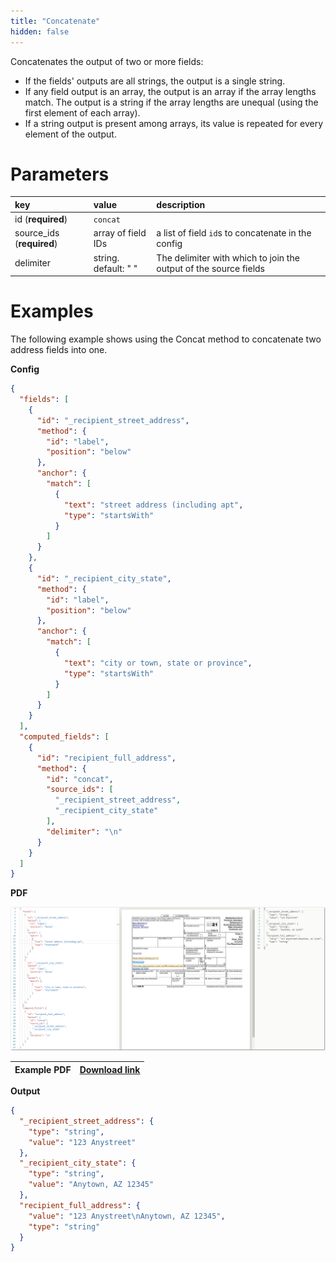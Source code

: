 ```yaml
---
title: "Concatenate"
hidden: false
---
```

Concatenates the output of two or more fields:

- If the fields' outputs are all strings, the output is a single string.
- If any field output is an array, the output is an array if the array lengths match. The output is a string if the array lengths are unequal (using the first element of each array).
- If a string output is present among arrays, its value is repeated for every element of the output.



Parameters
====


| key                       | value                | description                                                  |
| :------------------------ | :------------------- | :----------------------------------------------------------- |
| id (**required**)         | `concat`             |                                                              |
| source_ids (**required**) | array of field IDs   | a list of field `id`s to concatenate in the config           |
| delimiter                 | string. default: " " | The delimiter with which to join the output of the source fields |

Examples
====

The following example shows using the Concat method to concatenate two address fields into one.

**Config**

```json
{
  "fields": [
    {
      "id": "_recipient_street_address",
      "method": {
        "id": "label",
        "position": "below"
      },
      "anchor": {
        "match": [
          {
            "text": "street address (including apt",
            "type": "startsWith"
          }
        ]
      }
    },
    {
      "id": "_recipient_city_state",
      "method": {
        "id": "label",
        "position": "below"
      },
      "anchor": {
        "match": [
          {
            "text": "city or town, state or province",
            "type": "startsWith"
          }
        ]
      }
    }
  ],
  "computed_fields": [
    {
      "id": "recipient_full_address",
      "method": {
        "id": "concat",
        "source_ids": [
          "_recipient_street_address",
          "_recipient_city_state"
        ],
        "delimiter": "\n"
      }
    }
  ]
}
```

**PDF**

![Click to enlarge](https://raw.githubusercontent.com/sensible-hq/sensible-docs/main/readme-sync/assets/v0/images/final/concat.png)

| Example PDF | [Download link](https://raw.githubusercontent.com/sensible-hq/sensible-docs/main/readme-sync/assets/v0/pdfs/concat.pdf) |
| ---------------------- | ------------------------------------------------------------ |

**Output**

```json
{
  "_recipient_street_address": {
    "type": "string",
    "value": "123 Anystreet"
  },
  "_recipient_city_state": {
    "type": "string",
    "value": "Anytown, AZ 12345"
  },
  "recipient_full_address": {
    "value": "123 Anystreet\nAnytown, AZ 12345",
    "type": "string"
  }
}
```
